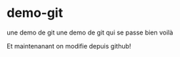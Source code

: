 # demo-git
une demo de git
une demo de git qui se passe bien
voilà

Et maintenanant on modifie depuis github!
